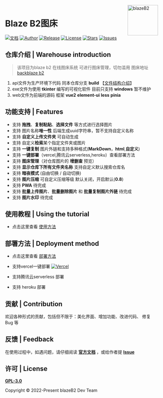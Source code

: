 <!--
 * @Author: Harry
 * @Date: 2022-04-20 20:37:06
 * @LastEditors: harry
 * @Github: https://github.com/rr210
 * @LastEditTime: 2022-07-07 13:30:11
 * @FilePath: \master\README.md
-->
<a href="https://b2.mr90.cf/" >
<img width="100" align="right" alt="blazeB2" src="https://cloud.mr90.top/hexo/4/16533db7-b477-46ec-bbf8-44ae848bc771.png">
</a>

# Blaze B2图床

[![文档](https://img.shields.io/badge/docs-%E6%96%87%E6%A1%A3-blueviolet)](https://m.mr90.top/blazeB2/) [![Author](https://img.shields.io/badge/author-Rr210-violet.svg)](https://github.com/Rr210)  [![Release](https://img.shields.io/github/release/Rr210/blazeB2.svg)](https://github.com/Rr210/blazeB2/releases)  [![License](https://img.shields.io/github/license/Rr210/blazeB2.svg)](https://github.com/Rr210/blazeB2/blob/master/LICENSE)  [![Stars](https://img.shields.io/github/stars/Rr210/blazeB2)](https://github.com/Rr210/blazeB2)   [![Issues](https://img.shields.io/github/issues/Rr210/blazeB2)](https://github.com/Rr210/blazeB2/issues)
## 仓库介绍 | Warehouse introduction

> 该项目为blaze b2 在线图床系统 可进行图床管理，切勿滥用 
> 图床地址 [backblaze b2](https://www.backblaze.com/b2/)


1. api文件为生产环境下代码 同本仓库分支 **build** 【[文件结构介绍](https://m.mr90.top/blazeB2/zh/guide/deploy.html#%E9%A1%B9%E7%9B%AE%E6%96%87%E4%BB%B6%E7%BB%93%E6%9E%84)】
2. exe文件为使用 **tkinter** 编写的可视化软件 目前只支持 **windows**  暂不维护
3. web文件为前端的源码 框架  **vue2** **element-ui** **less** **pinia**


## 功能支持 | Features

- 支持 **拖拽**、**复制粘贴**、**选择文件** 等方式进行选择图片
- 支持 图片名称**唯一性** 后端生成uuid字符串，暂不支持自定义名称
- 支持 **自定义上传文件夹** 可自动生成
- 支持 自定义**检索**某个指定文件夹或图片
- 支持 **一键复制** 图片外链和支持多种格式(**MarkDown**，**html**,**自定义**)
- 支持 **一键部署**（vercel,腾讯云serverless,heroku）查看部署方法
- 支持 **图床管理**（对仓库图片的 **增删查** 预览）
- 支持 **显示仓库下所有文件夹名称** 支持自定义默认搜索仓库名
- 支持 **暗夜模式** (自由切换 / 自动切换)
- 支持 **图片压缩** 可自定义压缩等级 默认关闭，开启默认(**0.8**)
- 支持 **PWA**  待完成
- 支持 **批量上传图片**、**批量删除图片** 和 **批量复制图片外链** 待完成
- 支持 **图片水印** 待完成


## 使用教程 | Using the tutorial

- 点击这里查看 [使用方法](https://m.mr90.top/blazeB2/zh/guide/)

## 部署方法 | Deployment method

- 点击这里查看 [部署方法](https://m.mr90.top/blazeB2/zh/guide/deploy.html)

- 支持vercel一键部署 [![Vercel](https://img.shields.io/badge/vercel-%23000000.svg?style=for-the-badge&logo=vercel&logoColor=white)](https://vercel.com/new/clone?s=https://github.com/Rr210/blazeB2.git)

- 支持腾讯云serverless 部署

- 支持 heroku 部署
  
## 贡献 | Contribution

欢迎各种形式的贡献，包括但不限于：美化界面、增加功能、改进代码、 修复 Bug 等

##  反馈 | Feedback

在使用过程中，如遇问题，请仔细阅读 **[官方文档](https://m.mr90.top/blazeB2/)** ，或给作者提 **[Issue](https://github.com/rr210/blazeB2/issues)**

## 许可 | License

**[GPL-3.0](https://github.com/Rr210/blazeB2/blob/master/LICENSE)** 

Copyright © 2022-Present blazeB2 Dev Team
